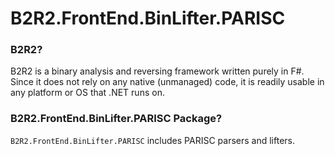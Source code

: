 # B2R2.FrontEnd.BinLifter.PARISC

### B2R2?

B2R2 is a binary analysis and reversing framework written purely in F#. Since it
does not rely on any native (unmanaged) code, it is readily usable in any
platform or OS that .NET runs on.

### B2R2.FrontEnd.BinLifter.PARISC Package?

`B2R2.FrontEnd.BinLifter.PARISC` includes PARISC parsers and lifters.
